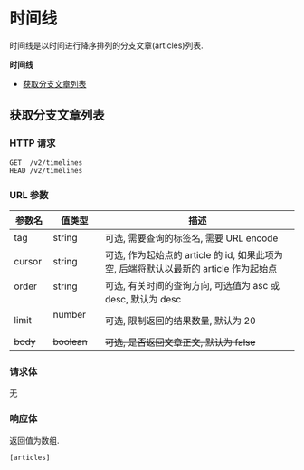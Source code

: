 # 时间线

时间线是以时间进行降序排列的分支文章(articles)列表.

**时间线**
* [获取分支文章列表](#获取分支文章列表)

## 获取分支文章列表

### HTTP 请求

```
GET  /v2/timelines
HEAD /v2/timelines
```

### URL 参数

参数名     | 值类型          | 描述
--------- | -------------- | ------------------------------------------------------
tag       | string         | 可选, 需要查询的标签名, 需要 URL encode
cursor    | string         | 可选, 作为起始点的 article 的 id, 如果此项为空, 后端将默认以最新的 article 作为起始点
order     | string         | 可选, 有关时间的查询方向, 可选值为 asc 或 desc, 默认为 desc
limit     | number         | 可选, 限制返回的结果数量, 默认为 20
~~body~~      | ~~boolean~~        | ~~可选, 是否返回文章正文, 默认为 false~~

### 请求体

无

### 响应体

返回值为数组.

```
[articles]
```
